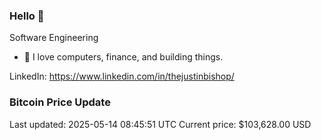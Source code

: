 ### Hello 🤙  

Software Engineering

- 🔭 I love computers, finance, and building things.
  
LinkedIn: https://www.linkedin.com/in/thejustinbishop/  











































































### Bitcoin Price Update
Last updated: 2025-05-14 08:45:51 UTC
Current price: $103,628.00 USD
